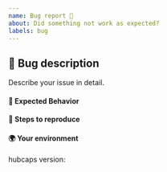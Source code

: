 ```yaml
---
name: Bug report 🐛
about: Did something not work as expected?
labels: bug
---
```


<!-- Please search existing issues to avoid creating duplicates. -->

## 🐛 Bug description
Describe your issue in detail.

#### 🤔 Expected Behavior
<!-- What should have happened? -->

#### 👟 Steps to reproduce
<!-- Clear steps describing how to reproduce the issue, including commands and flags run. If you are seeing an error, please include the full error message and back trace. -->

#### 🌍 Your environment
<!-- Include the relevant details of your environment. -->

hubcaps version:


